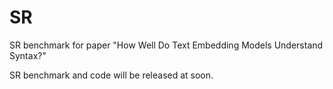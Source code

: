 # SR
SR benchmark for paper "How Well Do Text Embedding Models Understand Syntax?"

SR benchmark and code will be released at soon.

